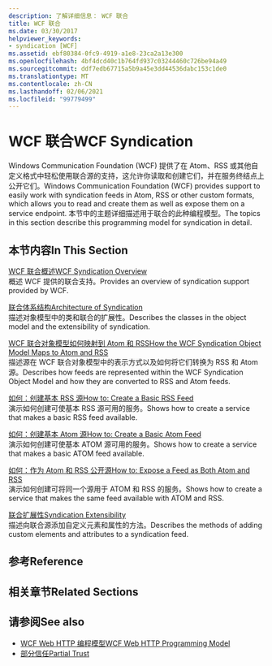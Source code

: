 ```yaml
---
description: 了解详细信息： WCF 联合
title: WCF 联合
ms.date: 03/30/2017
helpviewer_keywords:
- syndication [WCF]
ms.assetid: ebf80384-0fc9-4919-a1e8-23ca2a13e300
ms.openlocfilehash: 4bf4dcd40c1b764fd937c03244460c726be94a49
ms.sourcegitcommit: ddf7edb67715a5b9a45e3dd44536dabc153c1de0
ms.translationtype: MT
ms.contentlocale: zh-CN
ms.lasthandoff: 02/06/2021
ms.locfileid: "99779499"
---
```

# <a name="wcf-syndication"></a><span data-ttu-id="83d2d-103">WCF 联合</span><span class="sxs-lookup"><span data-stu-id="83d2d-103">WCF Syndication</span></span>

<span data-ttu-id="83d2d-104">Windows Communication Foundation (WCF) 提供了在 Atom、RSS 或其他自定义格式中轻松使用联合源的支持，这允许你读取和创建它们，并在服务终结点上公开它们。</span><span class="sxs-lookup"><span data-stu-id="83d2d-104">Windows Communication Foundation (WCF) provides support to easily work with syndication feeds in Atom, RSS or other custom formats, which allows you to read and create them as well as expose them on a service endpoint.</span></span> <span data-ttu-id="83d2d-105">本节中的主题详细描述用于联合的此种编程模型。</span><span class="sxs-lookup"><span data-stu-id="83d2d-105">The topics in this section describe this programming model for syndication in detail.</span></span>  
  
## <a name="in-this-section"></a><span data-ttu-id="83d2d-106">本节内容</span><span class="sxs-lookup"><span data-stu-id="83d2d-106">In This Section</span></span>  

 [<span data-ttu-id="83d2d-107">WCF 联合概述</span><span class="sxs-lookup"><span data-stu-id="83d2d-107">WCF Syndication Overview</span></span>](wcf-syndication-overview.md)  
 <span data-ttu-id="83d2d-108">概述 WCF 提供的联合支持。</span><span class="sxs-lookup"><span data-stu-id="83d2d-108">Provides an overview of syndication support provided by WCF.</span></span>  
  
 [<span data-ttu-id="83d2d-109">联合体系结构</span><span class="sxs-lookup"><span data-stu-id="83d2d-109">Architecture of Syndication</span></span>](architecture-of-syndication.md)  
 <span data-ttu-id="83d2d-110">描述对象模型中的类和联合的扩展性。</span><span class="sxs-lookup"><span data-stu-id="83d2d-110">Describes the classes in the object model and the extensibility of syndication.</span></span>  
  
 [<span data-ttu-id="83d2d-111">WCF 联合对象模型如何映射到 Atom 和 RSS</span><span class="sxs-lookup"><span data-stu-id="83d2d-111">How the WCF Syndication Object Model Maps to Atom and RSS</span></span>](how-the-wcf-syndication-object-model-maps-to-atom-and-rss.md)  
 <span data-ttu-id="83d2d-112">描述源在 WCF 联合对象模型中的表示方式以及如何将它们转换为 RSS 和 Atom 源。</span><span class="sxs-lookup"><span data-stu-id="83d2d-112">Describes how feeds are represented within the WCF Syndication Object Model and how they are converted to RSS and Atom feeds.</span></span>  
  
 [<span data-ttu-id="83d2d-113">如何：创建基本 RSS 源</span><span class="sxs-lookup"><span data-stu-id="83d2d-113">How to: Create a Basic RSS Feed</span></span>](how-to-create-a-basic-rss-feed.md)  
 <span data-ttu-id="83d2d-114">演示如何创建可使基本 RSS 源可用的服务。</span><span class="sxs-lookup"><span data-stu-id="83d2d-114">Shows how to create a service that makes a basic RSS feed available.</span></span>  
  
 [<span data-ttu-id="83d2d-115">如何：创建基本 Atom 源</span><span class="sxs-lookup"><span data-stu-id="83d2d-115">How to: Create a Basic Atom Feed</span></span>](how-to-create-a-basic-atom-feed.md)  
 <span data-ttu-id="83d2d-116">演示如何创建可使基本 ATOM 源可用的服务。</span><span class="sxs-lookup"><span data-stu-id="83d2d-116">Shows how to create a service that makes a basic ATOM feed available.</span></span>  
  
 [<span data-ttu-id="83d2d-117">如何：作为 Atom 和 RSS 公开源</span><span class="sxs-lookup"><span data-stu-id="83d2d-117">How to: Expose a Feed as Both Atom and RSS</span></span>](how-to-expose-a-feed-as-both-atom-and-rss.md)  
 <span data-ttu-id="83d2d-118">演示如何创建可将同一个源用于 ATOM 和 RSS 的服务。</span><span class="sxs-lookup"><span data-stu-id="83d2d-118">Shows how to create a service that makes the same feed available with ATOM and RSS.</span></span>  
  
 [<span data-ttu-id="83d2d-119">联合扩展性</span><span class="sxs-lookup"><span data-stu-id="83d2d-119">Syndication Extensibility</span></span>](syndication-extensibility.md)  
 <span data-ttu-id="83d2d-120">描述向联合源添加自定义元素和属性的方法。</span><span class="sxs-lookup"><span data-stu-id="83d2d-120">Describes the methods of adding custom elements and attributes to a syndication feed.</span></span>  
  
## <a name="reference"></a><span data-ttu-id="83d2d-121">参考</span><span class="sxs-lookup"><span data-stu-id="83d2d-121">Reference</span></span>  
  
## <a name="related-sections"></a><span data-ttu-id="83d2d-122">相关章节</span><span class="sxs-lookup"><span data-stu-id="83d2d-122">Related Sections</span></span>  
  
## <a name="see-also"></a><span data-ttu-id="83d2d-123">请参阅</span><span class="sxs-lookup"><span data-stu-id="83d2d-123">See also</span></span>

- [<span data-ttu-id="83d2d-124">WCF Web HTTP 编程模型</span><span class="sxs-lookup"><span data-stu-id="83d2d-124">WCF Web HTTP Programming Model</span></span>](wcf-web-http-programming-model.md)
- [<span data-ttu-id="83d2d-125">部分信任</span><span class="sxs-lookup"><span data-stu-id="83d2d-125">Partial Trust</span></span>](partial-trust.md)
